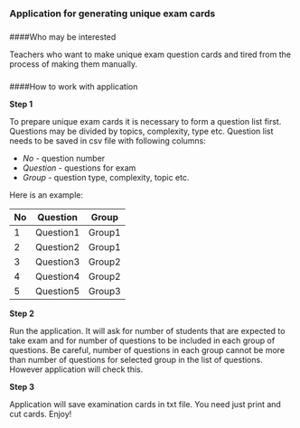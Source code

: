 
### Application for generating unique exam cards
###

####Who may be interested

Teachers who want to make unique exam question cards and tired from the process of making them manually.

###

####How to work with application

__Step 1__

To prepare unique exam cards it is necessary to form a question list first. Questions may be divided by topics, complexity, type etc. Question list needs to be saved in csv file with following columns: 

* _No_ - question number
* _Question_ - questions for exam
* _Group_ - question type, complexity, topic etc.

Here is an example:

No | Question  |  Group
---|-----------|--------
1  | Question1 |  Group1
2  | Question2 |  Group1
3  | Question3 |  Group2
4  | Question4 |  Group2
5  | Question5 |  Group3

__Step 2__

Run the application. It will ask for number of students that are expected to take exam and for number of questions to be included in each group of questions. Be careful, number of questions in each group cannot be more than number of questions for selected group in the list of questions. However application will check this.

__Step 3__

Application will save examination cards in txt file. You need just print and cut cards.
Enjoy!

